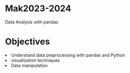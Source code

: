 # Mak2023-2024
Data Analysis with pandas

# Objectives
<li>Understand data preprocessing with pandas and Python</li>
<li>visualization techniques</li>
<li>Data manipulation</li>
